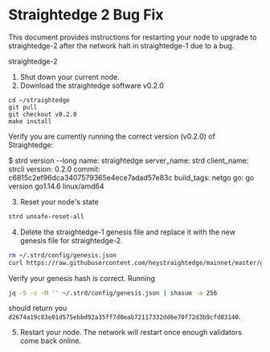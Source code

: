 # Straightedge 2 Bug Fix

This document provides instructions for restarting your node to upgrade to straightedge-2 after the network halt in straightedge-1 due to a bug.

straightedge-2 

1. Shut down your current node.
2. Download the straightedge software v0.2.0

```
cd ~/straightedge
git pull
git checkout v0.2.0
make install
```

Verify you are currently running the correct version (v0.2.0) of Straightedge:

$ strd version --long
name: straightedge
server_name: strd
client_name: strcli
version: 0.2.0
commit: c6815c2ef96dca3407579365e4ece7adad57e83c
build_tags: netgo
go: go version go1.14.6 linux/amd64


3. Reset your node's state

```sh
strd unsafe-reset-all
```

4. Delete the straightedge-1 genesis file and replace it with the new genesis file for straightedge-2.

```sh
rm ~/.strd/config/genesis.json
curl https://raw.githubusercontent.com/heystraightedge/mainnet/master/genesis.json -o ~/.strd/config/genesis.json
```

Verify your genesis hash is correct.  Running

```sh
jq -S -c -M '' ~/.strd/config/genesis.json | shasum -a 256
```

should return you `d2674a19c83e01d575ebbd92a35ff7d0eab72117332dd6e70f72d3b9cfd83140`.

5. Restart your node.  The network will restart once enough validators come back online.